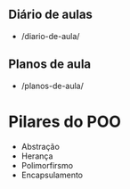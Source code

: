 ## Diário de aulas

- /diario-de-aula/

## Planos de aula

- /planos-de-aula/


# Pilares do POO

- Abstração
- Herança
- Polimorfirsmo
- Encapsulamento

